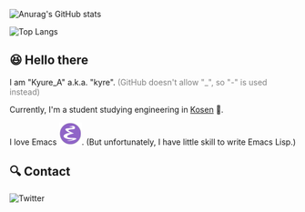![Anurag's GitHub stats](https://github-readme-stats.vercel.app/api?username=Kyure-A&theme=monokai)

![Top Langs](https://github-readme-stats.vercel.app/api/top-langs/?username=Kyure-A&layout=compact&theme=monokai&exclude_repo=nand2tetris,AtCoder)

## 😆 Hello there

I am "Kyure_A" a.k.a. "kyre". <span style="color: gray; ">(GitHub doesn't allow "_", so "-" is used instead)</span> 

Currently, I'm a student studying engineering in [Kosen](https://www.kosen-k.go.jp/english/what/features/features.html) 🏫. 

I love Emacs ![EmacsIcon](./EmacsIcon.svg). (But unfortunately, I have little skill to write Emacs Lisp.)

## 🔍 Contact

![Twitter](https://badgen.net/twitter/follow/kyureq)
